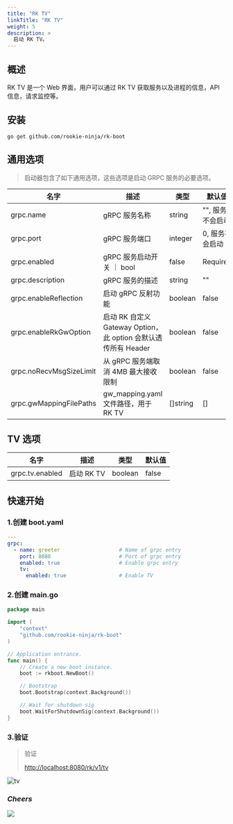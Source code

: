 ```yaml
---
title: "RK TV"
linkTitle: "RK TV"
weight: 5
description: >
  启动 RK TV。
---
```


## 概述
RK TV 是一个 Web 界面，用户可以通过 RK TV 获取服务以及进程的信息，API 信息，请求监控等。

## 安装
```shell script
go get github.com/rookie-ninja/rk-boot
```

## 通用选项
> 启动器包含了如下通用选项，这些选项是启动 GRPC 服务的必要选项。

| 名字 | 描述 | 类型 | 默认值 | 必要与否
| ------ | ------ | ------ | ------ | ------ |
| grpc.name | gRPC 服务名称 | string | "", 服务不会启动 | Required |
| grpc.port | gRPC 服务端口 | integer | 0, 服务不会启动 | Required |
| grpc.enabled | gRPC 服务启动开关 ｜ bool | false | Required |
| grpc.description | gRPC 服务的描述 | string | "" | Optional |
| grpc.enableReflection | 启动 gRPC 反射功能 | boolean | false | Optional |
| grpc.enableRkGwOption | 启动 RK 自定义 Gateway Option，此 option 会默认透传所有 Header | boolean | false | Optional |
| grpc.noRecvMsgSizeLimit | 从 gRPC 服务端取消 4MB 最大接收限制 | boolean | false | Optional |
| grpc.gwMappingFilePaths | gw_mapping.yaml 文件路径，用于 RK TV | []string | [] | Optional |

## TV 选项
| 名字 | 描述 | 类型 | 默认值 |
| ------ | ------ | ------ | ------ |
| grpc.tv.enabled | 启动 RK TV | boolean | false |

## 快速开始
### 1.创建 boot.yaml
```yaml
---
grpc:
  - name: greeter                   # Name of grpc entry
    port: 8080                      # Port of grpc entry
    enabled: true                   # Enable grpc entry
    tv:
      enabled: true                 # Enable TV
```

### 2.创建 main.go
```go
package main

import (
	"context"
	"github.com/rookie-ninja/rk-boot"
)

// Application entrance.
func main() {
	// Create a new boot instance.
	boot := rkboot.NewBoot()

	// Bootstrap
	boot.Bootstrap(context.Background())

	// Wait for shutdown sig
	boot.WaitForShutdownSig(context.Background())
}
```

### 3.验证
> 验证
>
> [http://localhost:8080/rk/v1/tv](http://localhost:8080/rk/v1/tv)

![tv](/bootstrapper/getting-started/grpc-golang/grpc-tv.png)

### _**Cheers**_
![](/bootstrapper/user-guide/cheers.png)

